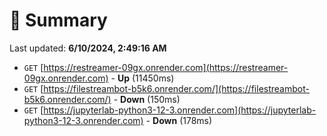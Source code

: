 # 📖 Summary
Last updated: **6/10/2024, 2:49:16 AM**

- `GET` [https://restreamer-09gx.onrender.com](https://restreamer-09gx.onrender.com) - **Up** (11450ms)
- `GET` [https://filestreambot-b5k6.onrender.com/](https://filestreambot-b5k6.onrender.com/) - **Down** (150ms)
- `GET` [https://jupyterlab-python3-12-3.onrender.com](https://jupyterlab-python3-12-3.onrender.com) - **Down** (178ms)
